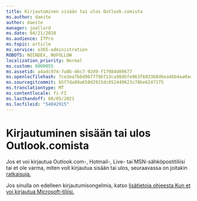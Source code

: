 ```yaml
---
title: Kirjautuminen sisään tai ulos Outlook.comista
ms.author: daeite
author: daeite
manager: joallard
ms.date: 04/21/2020
ms.audience: ITPro
ms.topic: article
ms.service: o365-administration
ROBOTS: NOINDEX, NOFOLLOW
localization_priority: Normal
ms.custom: 8000055
ms.assetid: a4a4c974-7a8b-46c7-92d9-f17084d89677
ms.openlocfilehash: 7ce3ea7b6d0677796713ca98dbfe863f6033b8d6ea4bb4aa0aef6a86df7ab119
ms.sourcegitcommit: b5f7da89a650d2915dc652449623c78be6247175
ms.translationtype: MT
ms.contentlocale: fi-FI
ms.lasthandoff: 08/05/2021
ms.locfileid: "54042915"
---
```

# <a name="how-to-sign-in-to-or-out-of-outlookcom"></a>Kirjautuminen sisään tai ulos Outlook.comista

Jos et voi kirjautua Outlook.com-, Hotmail-, Live- tai MSN-sähköpostitiliisi tai et ole varma, miten voit kirjautua sisään tai ulos, seuraavassa on joitakin [ratkaisuja.](https://go.microsoft.com/fwlink/p/?linkid=2005840)
  
Jos sinulla on edelleen kirjautumisongelmia, katso [lisätietoja ohjeesta Kun et voi kirjautua Microsoft-tiliisi.](https://go.microsoft.com/fwlink/p/?linkid=837479)